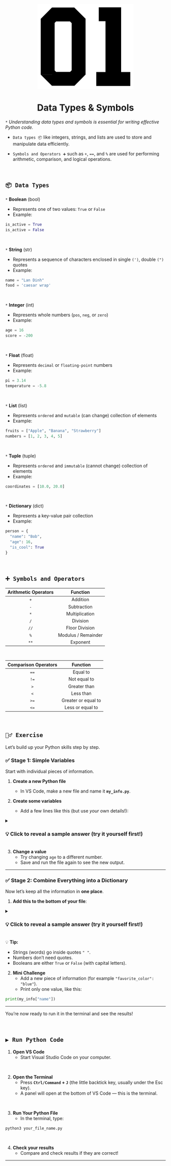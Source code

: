 <div align="center">
    <img src="https://github.com/viethaa/intro-to-python/blob/daadf2f6df685972f825ac92ce80dba537d56f88/assets/01" alt="02" width="300">
    <h1>Data Types & Symbols</h1>
</div>

 `*` *Understanding data types and symbols is essential for writing effective Python code.*

 - `Data types 📦` like integers, strings, and lists are used to store and manipulate data efficiently.

 - `Symbols and Operators ➕` such as `+`, `==`, and `%` are used for performing arithmetic, comparison, and logical operations.

<br>

## ```📦 Data Types```

`*` **Boolean** (bool)
- Represents one of two values: `True` or `False`
- Example:
```python
is_active = True
is_active = False
```
<br>

`*` **String** (str)
- Represents a sequence of characters enclosed in single `(')`, double `(")` quotes
- Example:
```python
name = "Lan Dinh"
food = 'caesar wrap'
```

<br>

`*` **Integer** (int)
- Represents whole numbers (`pos`, `neg`, or `zero`)
- Example:
```python
age = 16
score = -200
```

<br>

`*` **Float** (float)
- Represents `decimal` or `floating-point` numbers
- Example:
```python
pi = 3.14
temperature = -5.8
```

<br>

`*` **List** (list)
- Represents `ordered` and `mutable` (can change) collection of elements
- Example:
```python
fruits = ["Apple", "Banana", "Strawberry"]
numbers = [1, 2, 3, 4, 5]
```

<br> 

`*` **Tuple** (tuple)
- Represents `ordered` and `immutable` (cannot change) collection of elements
- Example:
```python
coordinates = [10.0, 20.0]
```

<br>

`*` **Dictionary** (dict)
- Represents a key-value pair collection
- Example:
```python
person = {
  "name": "Bob",
  "age": 16,
  "is_cool": True
}
```

<br>

## ```➕ Symbols and Operators```

| Arithmetic Operators | Function               |  
|:----------------------:|:-----------------------:|  
| `+`                 | Addition              |  
| `-`                 | Subtraction           |  
| `*`                 | Multiplication        |  
| `/`                 | Division              |  
| `//`                | Floor Division        |  
| `%`                 | Modulus / Remainder   | 
| `**`                 | Exponent   | 

<br>

| Comparison Operators | Function               |  
|:----------------------:|:-----------------------:|  
| `==`                 | Equal to              |  
| `!=`                 | Not equal to          |  
| `>`                 | Greater than        |  
| `<`                 | Less than              |  
| `>=`                | Greater or equal to        |  
| `<=`                 | Less or equal to   | 

<br>

## ```🏋️‍♂️ Exercise```

Let’s build up your Python skills step by step.

### ✅ Stage 1: Simple Variables  
Start with individual pieces of information.

1. **Create a new Python file**  
   - In VS Code, make a new file and name it **`my_info.py`**.

2. **Create some variables**  
   - Add a few lines like this (but use *your* own details!):
<details>
<summary><h3>💡 Click to reveal a sample answer (try it yourself first!)<h3></summary>

```python
name = "Your Name"     # a string
age = 16               # an integer (whole number)
height = 5.6           # a float (decimal number)
likes_python = True    # a boolean (True or False)

print(name)
print(age)
print(height)
print(likes_python)
```
</details>

3. **Change a value**  
   - Try changing `age` to a different number.  
   - Save and run the file again to see the new output.

---

### ✅ Stage 2: Combine Everything into a Dictionary  
Now let’s keep all the information in **one place**.

1. **Add this to the bottom of your file**:
<details>
<summary><h3>💡 Click to reveal a sample answer (try it yourself first!)<h3></summary>

```python
my_info = {
    "name": name,
    "age": age,
    "height": height,
    "likes_python": likes_python
}

print(my_info)
```
</details>

💡 **Tip:**  
- Strings (words) go inside quotes `" "`.  
- Numbers don’t need quotes.  
- Booleans are either `True` or `False` (with capital letters).

2. **Mini Challenge**  
   - Add a new piece of information (for example `"favorite_color": "blue"`).  
   - Print only one value, like this:
```python
print(my_info["name"])
```

---

You’re now ready to run it in the terminal and see the results!

<br>

## ```▶️ Run Python Code```

1. **Open VS Code**  
   - Start Visual Studio Code on your computer.

<br>

2. **Open the Terminal**  
   - Press **`Ctrl/Command` + `J`** (the little backtick key, usually under the Esc key).  
   - A panel will open at the bottom of VS Code — this is the terminal.

<br>

3. **Run Your Python File**  
   - In the terminal, type:

```python
python3 your_file_name.py
```

<br>

4. **Check your results**  
   - Compare and check results if they are correct!

---